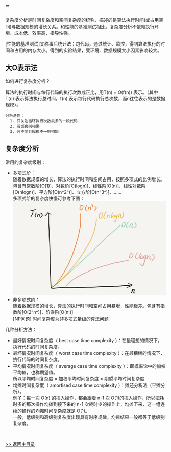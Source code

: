 # -

复杂度分析是时间复杂度和空间复杂度的统称，描述的是算法执行时间(或占用空间)与数据规模的增长关系。和性能的基准测试相比。复杂度分析不依赖执行环境、成本低、效率高、指导性强。

[性能的基准测试]又称事后统计法：跑代码，通过统计、监控，得到算法执行的时间和占用的内存大小。得到的实验结果，受环境、数据规模大小因素影响较大。

## 大O表示法

如何进行复杂度分析？

算法的执行时间与每行代码的执行次数成正比，用T(n) = O(f(n)) 表示。（其中T(n) 表示算法执行总时间，f(n) 表示每行代码执行总次数，而n往往表示的是数据规模）。
```
分析法则：
  1. 只关注循环执行次数最多的一段代码
  2. 若嵌套则相乘
  3. 若不同且规模不一则相加
```

## 复杂度分析

常用的复杂度级别：

* 多项式阶：
<br>随着数据规模的增长，算法的执行时间和空间占用，按照多项式的比例增长。包含有常数阶[O(1)]、对数阶[O(logn)]、线性阶[O(n)]、线性对数阶[O(nlogn)]、平方阶[O(n^2^)]、立方阶[O(n^3^)]、……
<br>多项式阶的复杂度快慢可参考下图：<br>
![](../pictures/复杂度分析.png)
* 非多项式阶：
<br>随着数据规模的增长，算法的执行时间和空间占用暴增，性能极差。包含有指数阶[O(2^n^)]、阶乘阶[O(n!)]
<br>[NP问题] 时间复杂度为非多项式量级的算法问题

几种分析方法：

* 最好情况时间复杂度（ best case time complexity ）：在最理想的情况下，执行代码的时间复杂度。
* 最坏情况时间复杂度（ worst case time complexity ）：在最糟糕的情况下，执行代码的时间复杂度。
* 平均情况时间复杂度（ average case time complexity ）：即概率论中的加权平均值，也称期望值。<br>所以平均时间复杂度 = 加权平均时间复杂度 = 期望平均时间复杂度
* 均摊时间复杂度（ amortised case time complexity ）：摊还分析法（平摊分析）。<br>
例子：每一次 O(n) 的插入操作，都会跟着 n-1 次 O(1)的插入操作，所以把耗时多的那次操作均摊到接下来的 n-1 次耗时少的操作上，均摊下来，这一组连续的操作的均摊时间复杂度就是 O(1)。
<br>一般，低级别和高级别复杂度出现具有时序规律。均摊结果一般都等于低级别复杂度。

<br>

[>> 返回主目录](../README.md)